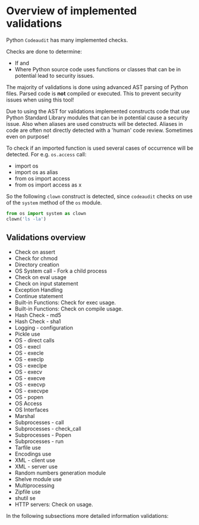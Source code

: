 # Overview of implemented validations

Python `Codeaudit` has many implemented checks.

Checks are done to determine:
* If and
* Where
Python source code uses functions or classes that can be in potential lead to security issues.

The majority of validations is done using advanced AST parsing of Python files. Parsed code is **not** compiled or executed. This to prevent security issues when using this tool!

Due to using the AST for validations implemented constructs code that use Python Standard Library modules that can be in potential cause a security issue. Also when aliases are used constructs will be detected. Aliases in code are often not directly detected with a 'human' code review. Sometimes even on purpose!

To check if an imported function is used several cases of occurrence  will be detected. For e.g. `os.access`  call:
* import os
* import os as alias	
* from os import access	
* from os import access as x

So the following `clown` construct is detected, since `codeaudit` checks on use of the `system` method of the `os` module.
```python
from os import system as clown
clown('ls -la')
```

## Validations overview

* Check on assert
* Check for chmod
* Directory creation
* OS System call - Fork a child process
* Check on eval usage
* Check on input statement
* Exception Handling
* Continue statement
* Built-in Functions: Check for exec usage.
* Built-in Functions: Check on compile usage.
* Hash Check - md5
* Hash Check - sha1
* Logging - configuration
* Pickle use
* OS - direct calls
* OS - execl
* OS - execle
* OS - execlp
* OS - execlpe
* OS - execv
* OS - execve
* OS - execvp
* OS - execvpe
* OS - popen
* OS Access
* OS Interfaces
* Marshal
* Subprocesses - call
* Subprocesses - check_call
* Subprocesses - Popen
* Subprocesses - run
* Tarfile use
* Encodings use
* XML - client use
* XML - server use
* Random numbers generation module
* Shelve module use
* Multiprocessing
* Zipfile use
* shutil se
* HTTP servers: Check on usage.

In the following subsections more detailed information validations:
```{tableofcontents}
```

